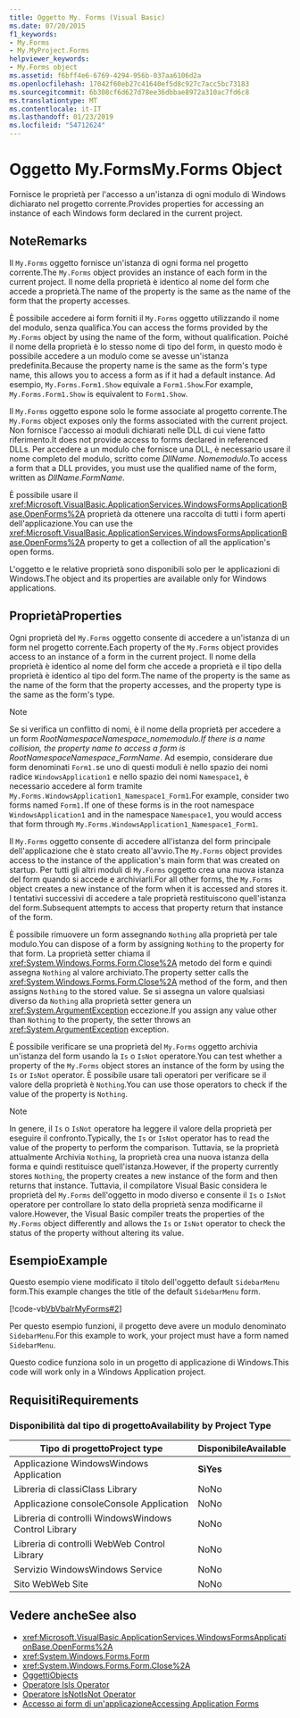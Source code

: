 ```yaml
---
title: Oggetto My. Forms (Visual Basic)
ms.date: 07/20/2015
f1_keywords:
- My.Forms
- My.MyProject.Forms
helpviewer_keywords:
- My.Forms object
ms.assetid: f6bff4e6-6769-4294-956b-037aa6106d2a
ms.openlocfilehash: 17042f60eb27c41640ef5d8c927c7acc5bc73183
ms.sourcegitcommit: 6b308cf6d627d78ee36dbbae8972a310ac7fd6c8
ms.translationtype: MT
ms.contentlocale: it-IT
ms.lasthandoff: 01/23/2019
ms.locfileid: "54712624"
---
```

# <a name="myforms-object"></a><span data-ttu-id="1ffee-102">Oggetto My.Forms</span><span class="sxs-lookup"><span data-stu-id="1ffee-102">My.Forms Object</span></span>
<span data-ttu-id="1ffee-103">Fornisce le proprietà per l'accesso a un'istanza di ogni modulo di Windows dichiarato nel progetto corrente.</span><span class="sxs-lookup"><span data-stu-id="1ffee-103">Provides properties for accessing an instance of each Windows form declared in the current project.</span></span>  
  
## <a name="remarks"></a><span data-ttu-id="1ffee-104">Note</span><span class="sxs-lookup"><span data-stu-id="1ffee-104">Remarks</span></span>  
 <span data-ttu-id="1ffee-105">Il `My.Forms` oggetto fornisce un'istanza di ogni forma nel progetto corrente.</span><span class="sxs-lookup"><span data-stu-id="1ffee-105">The `My.Forms` object provides an instance of each form in the current project.</span></span> <span data-ttu-id="1ffee-106">Il nome della proprietà è identico al nome del form che accede a proprietà.</span><span class="sxs-lookup"><span data-stu-id="1ffee-106">The name of the property is the same as the name of the form that the property accesses.</span></span>   
  
 <span data-ttu-id="1ffee-107">È possibile accedere ai form forniti il `My.Forms` oggetto utilizzando il nome del modulo, senza qualifica.</span><span class="sxs-lookup"><span data-stu-id="1ffee-107">You can access the forms provided by the `My.Forms` object by using the name of the form, without qualification.</span></span> <span data-ttu-id="1ffee-108">Poiché il nome della proprietà è lo stesso nome di tipo del form, in questo modo è possibile accedere a un modulo come se avesse un'istanza predefinita.</span><span class="sxs-lookup"><span data-stu-id="1ffee-108">Because the property name is the same as the form's type name, this allows you to access a form as if it had a default instance.</span></span> <span data-ttu-id="1ffee-109">Ad esempio, `My.Forms.Form1.Show` equivale a `Form1.Show`.</span><span class="sxs-lookup"><span data-stu-id="1ffee-109">For example, `My.Forms.Form1.Show` is equivalent to `Form1.Show`.</span></span>  
  
 <span data-ttu-id="1ffee-110">Il `My.Forms` oggetto espone solo le forme associate al progetto corrente.</span><span class="sxs-lookup"><span data-stu-id="1ffee-110">The `My.Forms` object exposes only the forms associated with the current project.</span></span> <span data-ttu-id="1ffee-111">Non fornisce l'accesso ai moduli dichiarati nelle DLL di cui viene fatto riferimento.</span><span class="sxs-lookup"><span data-stu-id="1ffee-111">It does not provide access to forms declared in referenced DLLs.</span></span> <span data-ttu-id="1ffee-112">Per accedere a un modulo che fornisce una DLL, è necessario usare il nome completo del modulo, scritto come *DllName*. *Nomemodulo*.</span><span class="sxs-lookup"><span data-stu-id="1ffee-112">To access a form that a DLL provides, you must use the qualified name of the form, written as *DllName*.*FormName*.</span></span>  
  
 <span data-ttu-id="1ffee-113">È possibile usare il <xref:Microsoft.VisualBasic.ApplicationServices.WindowsFormsApplicationBase.OpenForms%2A> proprietà da ottenere una raccolta di tutti i form aperti dell'applicazione.</span><span class="sxs-lookup"><span data-stu-id="1ffee-113">You can use the <xref:Microsoft.VisualBasic.ApplicationServices.WindowsFormsApplicationBase.OpenForms%2A> property to get a collection of all the application's open forms.</span></span>  
  
 <span data-ttu-id="1ffee-114">L'oggetto e le relative proprietà sono disponibili solo per le applicazioni di Windows.</span><span class="sxs-lookup"><span data-stu-id="1ffee-114">The object and its properties are available only for Windows applications.</span></span>  
  
## <a name="properties"></a><span data-ttu-id="1ffee-115">Proprietà</span><span class="sxs-lookup"><span data-stu-id="1ffee-115">Properties</span></span>  
 <span data-ttu-id="1ffee-116">Ogni proprietà del `My.Forms` oggetto consente di accedere a un'istanza di un form nel progetto corrente.</span><span class="sxs-lookup"><span data-stu-id="1ffee-116">Each property of the `My.Forms` object provides access to an instance of a form in the current project.</span></span> <span data-ttu-id="1ffee-117">Il nome della proprietà è identico al nome del form che accede a proprietà e il tipo della proprietà è identico al tipo del form.</span><span class="sxs-lookup"><span data-stu-id="1ffee-117">The name of the property is the same as the name of the form that the property accesses, and the property type is the same as the form's type.</span></span>  
  
> [!NOTE]
>  <span data-ttu-id="1ffee-118">Se si verifica un conflitto di nomi, è il nome della proprietà per accedere a un form *RootNamespace*_*Namespace*\_*nomemodulo*.</span><span class="sxs-lookup"><span data-stu-id="1ffee-118">If there is a name collision, the property name to access a form is *RootNamespace*_*Namespace*\_*FormName*.</span></span> <span data-ttu-id="1ffee-119">Ad esempio, considerare due form denominati `Form1.`se uno di questi moduli è nello spazio dei nomi radice `WindowsApplication1` e nello spazio dei nomi `Namespace1`, è necessario accedere al form tramite `My.Forms.WindowsApplication1_Namespace1_Form1`.</span><span class="sxs-lookup"><span data-stu-id="1ffee-119">For example, consider two forms named `Form1.`If one of these forms is in the root namespace `WindowsApplication1` and in the namespace `Namespace1`, you would access that form through `My.Forms.WindowsApplication1_Namespace1_Form1`.</span></span>  
  
 <span data-ttu-id="1ffee-120">Il `My.Forms` oggetto consente di accedere all'istanza del form principale dell'applicazione che è stato creato all'avvio.</span><span class="sxs-lookup"><span data-stu-id="1ffee-120">The `My.Forms` object provides access to the instance of the application's main form that was created on startup.</span></span> <span data-ttu-id="1ffee-121">Per tutti gli altri moduli di `My.Forms` oggetto crea una nuova istanza del form quando si accede e archiviarli.</span><span class="sxs-lookup"><span data-stu-id="1ffee-121">For all other forms, the `My.Forms` object creates a new instance of the form when it is accessed and stores it.</span></span> <span data-ttu-id="1ffee-122">I tentativi successivi di accedere a tale proprietà restituiscono quell'istanza del form.</span><span class="sxs-lookup"><span data-stu-id="1ffee-122">Subsequent attempts to access that property return that instance of the form.</span></span>  
  
 <span data-ttu-id="1ffee-123">È possibile rimuovere un form assegnando `Nothing` alla proprietà per tale modulo.</span><span class="sxs-lookup"><span data-stu-id="1ffee-123">You can dispose of a form by assigning `Nothing` to the property for that form.</span></span> <span data-ttu-id="1ffee-124">La proprietà setter chiama il <xref:System.Windows.Forms.Form.Close%2A> metodo del form e quindi assegna `Nothing` al valore archiviato.</span><span class="sxs-lookup"><span data-stu-id="1ffee-124">The property setter calls the <xref:System.Windows.Forms.Form.Close%2A> method of the form, and then assigns `Nothing` to the stored value.</span></span> <span data-ttu-id="1ffee-125">Se si assegna un valore qualsiasi diverso da `Nothing` alla proprietà setter genera un <xref:System.ArgumentException> eccezione.</span><span class="sxs-lookup"><span data-stu-id="1ffee-125">If you assign any value other than `Nothing` to the property, the setter throws an <xref:System.ArgumentException> exception.</span></span>  
  
 <span data-ttu-id="1ffee-126">È possibile verificare se una proprietà del `My.Forms` oggetto archivia un'istanza del form usando la `Is` o `IsNot` operatore.</span><span class="sxs-lookup"><span data-stu-id="1ffee-126">You can test whether a property of the `My.Forms` object stores an instance of the form by using the `Is` or `IsNot` operator.</span></span> <span data-ttu-id="1ffee-127">È possibile usare tali operatori per verificare se il valore della proprietà è `Nothing`.</span><span class="sxs-lookup"><span data-stu-id="1ffee-127">You can use those operators to check if the value of the property is `Nothing`.</span></span>  
  
> [!NOTE]
>  <span data-ttu-id="1ffee-128">In genere, il `Is` o `IsNot` operatore ha leggere il valore della proprietà per eseguire il confronto.</span><span class="sxs-lookup"><span data-stu-id="1ffee-128">Typically, the `Is` or `IsNot` operator has to read the value of the property to perform the comparison.</span></span> <span data-ttu-id="1ffee-129">Tuttavia, se la proprietà attualmente Archivia `Nothing`, la proprietà crea una nuova istanza della forma e quindi restituisce quell'istanza.</span><span class="sxs-lookup"><span data-stu-id="1ffee-129">However, if the property currently stores `Nothing`, the property creates a new instance of the form and then returns that instance.</span></span> <span data-ttu-id="1ffee-130">Tuttavia, il compilatore Visual Basic considera le proprietà del `My.Forms` dell'oggetto in modo diverso e consente il `Is` o `IsNot` operatore per controllare lo stato della proprietà senza modificarne il valore.</span><span class="sxs-lookup"><span data-stu-id="1ffee-130">However, the Visual Basic compiler treats the properties of the `My.Forms` object differently and allows the `Is` or `IsNot` operator to check the status of the property without altering its value.</span></span>  
  
## <a name="example"></a><span data-ttu-id="1ffee-131">Esempio</span><span class="sxs-lookup"><span data-stu-id="1ffee-131">Example</span></span>  
 <span data-ttu-id="1ffee-132">Questo esempio viene modificato il titolo dell'oggetto default `SidebarMenu` form.</span><span class="sxs-lookup"><span data-stu-id="1ffee-132">This example changes the title of the default `SidebarMenu` form.</span></span>  
  
 [!code-vb[VbVbalrMyForms#2](../../../visual-basic/language-reference/objects/codesnippet/VisualBasic/my-forms-object_1.vb)]  
  
 <span data-ttu-id="1ffee-133">Per questo esempio funzioni, il progetto deve avere un modulo denominato `SidebarMenu`.</span><span class="sxs-lookup"><span data-stu-id="1ffee-133">For this example to work, your project must have a form named `SidebarMenu`.</span></span>  
  
 <span data-ttu-id="1ffee-134">Questo codice funziona solo in un progetto di applicazione di Windows.</span><span class="sxs-lookup"><span data-stu-id="1ffee-134">This code will work only in a Windows Application project.</span></span>  
  
## <a name="requirements"></a><span data-ttu-id="1ffee-135">Requisiti</span><span class="sxs-lookup"><span data-stu-id="1ffee-135">Requirements</span></span>  
  
### <a name="availability-by-project-type"></a><span data-ttu-id="1ffee-136">Disponibilità dal tipo di progetto</span><span class="sxs-lookup"><span data-stu-id="1ffee-136">Availability by Project Type</span></span>  
  
|<span data-ttu-id="1ffee-137">Tipo di progetto</span><span class="sxs-lookup"><span data-stu-id="1ffee-137">Project type</span></span>|<span data-ttu-id="1ffee-138">Disponibile</span><span class="sxs-lookup"><span data-stu-id="1ffee-138">Available</span></span>|  
|---|---|  
|<span data-ttu-id="1ffee-139">Applicazione Windows</span><span class="sxs-lookup"><span data-stu-id="1ffee-139">Windows Application</span></span>|<span data-ttu-id="1ffee-140">**Sì**</span><span class="sxs-lookup"><span data-stu-id="1ffee-140">**Yes**</span></span>|  
|<span data-ttu-id="1ffee-141">Libreria di classi</span><span class="sxs-lookup"><span data-stu-id="1ffee-141">Class Library</span></span>|<span data-ttu-id="1ffee-142">No</span><span class="sxs-lookup"><span data-stu-id="1ffee-142">No</span></span>|  
|<span data-ttu-id="1ffee-143">Applicazione console</span><span class="sxs-lookup"><span data-stu-id="1ffee-143">Console Application</span></span>|<span data-ttu-id="1ffee-144">No</span><span class="sxs-lookup"><span data-stu-id="1ffee-144">No</span></span>|  
|<span data-ttu-id="1ffee-145">Libreria di controlli Windows</span><span class="sxs-lookup"><span data-stu-id="1ffee-145">Windows Control Library</span></span>|<span data-ttu-id="1ffee-146">No</span><span class="sxs-lookup"><span data-stu-id="1ffee-146">No</span></span>|  
|<span data-ttu-id="1ffee-147">Libreria di controlli Web</span><span class="sxs-lookup"><span data-stu-id="1ffee-147">Web Control Library</span></span>|<span data-ttu-id="1ffee-148">No</span><span class="sxs-lookup"><span data-stu-id="1ffee-148">No</span></span>|  
|<span data-ttu-id="1ffee-149">Servizio Windows</span><span class="sxs-lookup"><span data-stu-id="1ffee-149">Windows Service</span></span>|<span data-ttu-id="1ffee-150">No</span><span class="sxs-lookup"><span data-stu-id="1ffee-150">No</span></span>|  
|<span data-ttu-id="1ffee-151">Sito Web</span><span class="sxs-lookup"><span data-stu-id="1ffee-151">Web Site</span></span>|<span data-ttu-id="1ffee-152">No</span><span class="sxs-lookup"><span data-stu-id="1ffee-152">No</span></span>|  
  
## <a name="see-also"></a><span data-ttu-id="1ffee-153">Vedere anche</span><span class="sxs-lookup"><span data-stu-id="1ffee-153">See also</span></span>
- <xref:Microsoft.VisualBasic.ApplicationServices.WindowsFormsApplicationBase.OpenForms%2A>
- <xref:System.Windows.Forms.Form>
- <xref:System.Windows.Forms.Form.Close%2A>
- [<span data-ttu-id="1ffee-154">Oggetti</span><span class="sxs-lookup"><span data-stu-id="1ffee-154">Objects</span></span>](../../../visual-basic/language-reference/objects/index.md)
- [<span data-ttu-id="1ffee-155">Operatore Is</span><span class="sxs-lookup"><span data-stu-id="1ffee-155">Is Operator</span></span>](../../../visual-basic/language-reference/operators/is-operator.md)
- [<span data-ttu-id="1ffee-156">Operatore IsNot</span><span class="sxs-lookup"><span data-stu-id="1ffee-156">IsNot Operator</span></span>](../../../visual-basic/language-reference/operators/isnot-operator.md)
- [<span data-ttu-id="1ffee-157">Accesso ai form di un'applicazione</span><span class="sxs-lookup"><span data-stu-id="1ffee-157">Accessing Application Forms</span></span>](../../../visual-basic/developing-apps/programming/accessing-application-forms.md)
